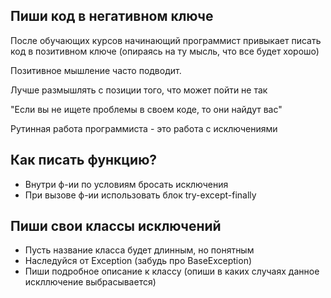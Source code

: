 ## Пиши код в негативном ключе

После обучающих курсов начинающий программист
привыкает писать код в позитивном ключе
(опираясь на ту мысль, что все будет хорошо)

Позитивное мышление часто подводит.

Лучше размышлять с позиции того,
что может пойти не так

"Если вы не ищете проблемы в своем коде,
то они найдут вас"

Рутинная работа программиста - 
это работа с исключениями

## Как писать функцию?
- Внутри ф-ии по условиям бросать исключения
- При вызове ф-ии использовать блок try-except-finally

## Пиши свои классы исключений

- Пусть название класса будет длинным, но понятным
- Наследуйся от Exception (забудь про BaseException)
- Пиши подробное описание к классу
(опиши в каких случаях данное искллючение выбрасывается) 

